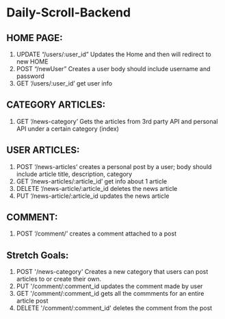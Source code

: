 # Daily-Scroll-Backend

HOME PAGE: 
---------- 

1. UPDATE “/users/:user_id” Updates the Home and then will redirect to new HOME
2. POST “/newUser” Creates a user body should include username and password
3. GET ‘/users/:user_id’ get user info

CATEGORY ARTICLES:
-----------
1. GET ‘/news-category’ Gets the articles from 3rd party API and personal API under a certain category (index)


USER ARTICLES:
-----------
1. POST ‘/news-articles’ creates a personal post by a user; body should include article title, description, category
2. GET ‘/news-articles/:article_id’ get info about 1 article
4. DELETE ‘/news-article/:article_id deletes the news article
5. PUT ‘/news-article/:article_id updates the news article 

COMMENT: 
-----------
1. POST ‘/comment/’ creates a comment attached to a post 

Stretch Goals: 
------------
1. POST '/news-category' Creates a new category that users can post articles to or create their own.
2. PUT '/comment/:comment_id updates the comment made by user
3. GET '/comment/:comment_id gets all the commments for an entire article post
4. DELETE '/comment/:comment_id' deletes the comment from the post

